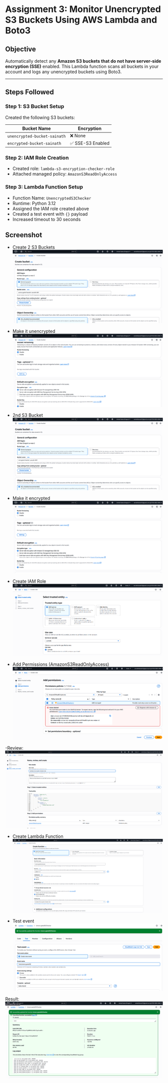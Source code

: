 # Assignment 3: Monitor Unencrypted S3 Buckets Using AWS Lambda and Boto3

## Objective
Automatically detect any **Amazon S3 buckets that do not have server-side encryption (SSE)** enabled. This Lambda function scans all buckets in your account and logs any unencrypted buckets using Boto3.

---

## Steps Followed

### Step 1: S3 Bucket Setup
Created the following S3 buckets:

| Bucket Name                    | Encryption         |
|-------------------------------|--------------------|
| `unencrypted-bucket-sainath`  | ❌ None            |
| `encrypted-bucket-sainath`    | ✅ SSE-S3 Enabled  |

### Step 2: IAM Role Creation
- Created role: `lambda-s3-encryption-checker-role`
- Attached managed policy: `AmazonS3ReadOnlyAccess`

### Step 3: Lambda Function Setup
- Function Name: `UnencryptedS3Checker`
- Runtime: Python 3.12
- Assigned the IAM role created above
- Created a test event with `{}` payload
- Increased timeout to 30 seconds

## Screenshot
- Create 2 S3 Buckets
![Create S3 Bucket](screenshots/3.1.png)

- Make it unencrypted
![Make it unencrypted](screenshots/3.5.png)

- 2nd S3 Bucket
![Create Se Bucket](screenshots/3.4.png)

- Make it encrypted
![Create S3 Bucket](screenshots/3.2.png)

- Create IAM Role
![Create IAM Role](screenshots/3.6.png)

- Add Permissions (AmazonS3ReadOnlyAccess)
![Add Permissions](screenshots/3.7.png)

-Review:
![Review](screenshots/3.8.png)

- Create Lambda Function
![Create Lambda Function](screenshots/3.9.png)

- Test event
![Test Event](screenshots/3.10.png)

Result:
![Result](screenshots/3.11.png)